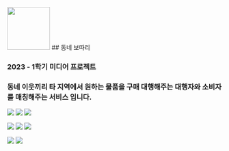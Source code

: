 <img src="https://github.com/FriedEggChicken/mediaProject/assets/77597604/1efcf3a7-e08a-41b6-aea1-6bee959cbf70" width="100" height="100">
 ## 동네 보따리 

### 2023 - 1학기 미디어 프로젝트

### 동네 이웃끼리 타 지역에서 원하는 물품을 구매 대행해주는 대행자와 소비자를 매칭해주는 서비스 입니다.


<img src="https://img.shields.io/badge/react-61DAFB?style=for-the-badge&logo=react&logoColor=white"> <img src="https://img.shields.io/badge/typescript-3178C6?style=for-the-badge&logo=typescript&logoColor=white">  <img src="https://img.shields.io/badge/mui-007FFF?style=for-the-badge&logo=mui&logoColor=white">  

<img src="https://img.shields.io/badge/springboot-6DB33F?style=for-the-badge&logo=springboot&logoColor=white"> <img src="https://img.shields.io/badge/jpa-6DB33F?style=for-the-badge&logo=jpa&logoColor=white"> 
<img src="https://img.shields.io/badge/postgresql-4169E1?style=for-the-badge&logo=postgresql&logoColor=white"> 

<img src="https://img.shields.io/badge/figma-F24E1E?style=for-the-badge&logo=figma&logoColor=white"> <img src="https://img.shields.io/badge/adobe-FF0000?style=for-the-badge&logo=adobe&logoColor=white"> 

